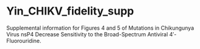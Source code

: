 # Yin_CHIKV_fidelity_supp
Supplemental information for Figures 4 and 5 of Mutations in Chikungunya Virus nsP4 Decrease Sensitivity  to the Broad-Spectrum Antiviral 4′-Fluorouridine.

